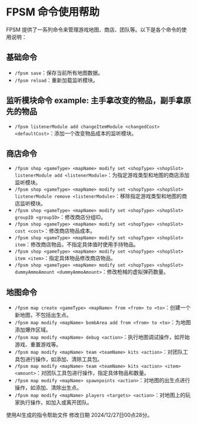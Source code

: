 # FPSM 命令使用帮助

FPSM 提供了一系列命令来管理游戏地图、商店、团队等。以下是各个命令的使用说明：

## 基础命令
- `/fpsm save`：保存当前所有地图数据。
- `/fpsm reload`：重新加载监听模块。

## 监听模块命令 example: 主手拿改变的物品，副手拿原先的物品
- `/fpsm listenerModule add changeItemModule <changedCost> <defaultCost>`：添加一个改变物品成本的监听模块。

## 商店命令
- `/fpsm shop <gameType> <mapName> modify set <shopType> <shopSlot> listenerModule add <listenerModule>`：为指定游戏类型和地图的商店添加监听模块。
- `/fpsm shop <gameType> <mapName> modify set <shopType> <shopSlot> listenerModule remove <listenerModule>`：移除指定游戏类型和地图的商店监听模块。
- `/fpsm shop <gameType> <mapName> modify set <shopType> <shopSlot> groupID <groupID>`：修改商店分组ID。
- `/fpsm shop <gameType> <mapName> modify set <shopType> <shopSlot> cost <cost>`：修改商店物品成本。
- `/fpsm shop <gameType> <mapName> modify set <shopType> <shopSlot> item`：修改商店物品，不指定具体值时使用手持物品。
- `/fpsm shop <gameType> <mapName> modify set <shopType> <shopSlot> item <item>`：指定具体物品修改商店物品。
- `/fpsm shop <gameType> <mapName> modify set <shopType> <shopSlot> dummyAmmoAmount <dummyAmmoAmount>`：修改枪械的虚拟弹药数量。

## 地图命令
- `/fpsm map create <gameType> <mapName> from <from> to <to>`：创建一个新地图，不包括出生点。
- `/fpsm map modify <mapName> bombArea add from <from> to <to>`：为地图添加爆炸区域。
- `/fpsm map modify <mapName> debug <action>`：执行地图调试操作，如开始游戏、重置游戏等。
- `/fpsm map modify <mapName> team <teamName> kits <action>`：对团队工具包进行操作，如添加、清除工具包。
- `/fpsm map modify <mapName> team <teamName> kits <action> <item> <amount>`：对团队工具包进行操作，指定具体物品和数量。
- `/fpsm map modify <mapName> spawnpoints <action>`：对地图的出生点进行操作，如添加、清除出生点。
- `/fpsm map modify <mapName> players <targets> <action>`：对地图上的玩家执行操作，如加入或离开团队。

使用AI生成的指令帮助文件 修改日期 2024/12/27日00点28分。